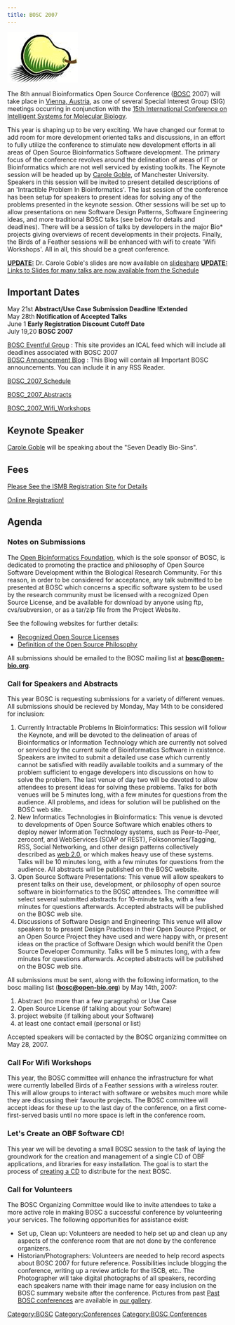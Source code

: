 ```yaml
---
title: BOSC 2007
---
```


![The Bosc Pear](Pear.png "The Bosc Pear")

The 8th annual Bioinformatics Open Source Conference
([BOSC](BOSC "wikilink") 2007) will take place in [Vienna,
Austria](wp:Vienna,_Austria "wikilink"), as one of several Special
Interest Group (SIG) meetings occurring in conjunction with the [15th
International Conference on Intelligent Systems for Molecular
Biology](http://www.iscb.org/ismbeccb2007/).

This year is shaping up to be very exciting. We have changed our format
to add room for more development oriented talks and discussions, in an
effort to fully utilize the conference to stimulate new development
efforts in all areas of Open Source Bioinformatics Software development.
The primary focus of the conference revolves around the delineation of
areas of IT or Bioinformatics which are not well serviced by existing
toolkits. The Keynote session will be headed up by [Carole
Goble](http://www.cs.man.ac.uk/~carole/), of Manchester University.
Speakers in this session will be invited to present detailed
descriptions of an 'Intractible Problem In Bioinformatics'. The last
session of the conference has been setup for speakers to present ideas
for solving any of the problems presented in the keynote session. Other
sessions will be set up to allow presentations on new Software Design
Patterns, Software Engineering ideas, and more traditional BOSC talks
(see below for details and deadlines). There will be a session of talks
by developers in the major Bio\* projects giving overviews of recent
developments in their projects. Finally, the Birds of a Feather sessions
will be enhanced with wifi to create 'Wifi Workshops'. All in all, this
should be a great conference.

<u>**UPDATE:**</u> Dr. Carole Goble's slides are now available on
[slideshare](http://www.slideshare.net/dullhunk/the-seven-deadly-sins-of-bioinformatics)
<u>**UPDATE:**</u> [ Links to Slides for many talks are now available
from the Schedule](BOSC_2007_Schedule "wikilink")

Important Dates
---------------

May 21st **Abstract/Use Case Submission Deadline !Extended**  
May 28th **Notification of Accepted Talks**  
June 1 **Early Registration Discount Cutoff Date**  
July 19,20 **BOSC 2007**

[BOSC Eventful Group](http://eventful.com/groups/G0-001-000014747-0) :
This site provides an ICAL feed which will include all deadlines
associated with BOSC 2007  
[BOSC Announcement Blog](http://www.open-bio.org/boscblog/) : This Blog
will contain all Important BOSC announcements. You can include it in any
RSS Reader.

[BOSC\_2007\_Schedule](BOSC_2007_Schedule "wikilink")

[BOSC\_2007\_Abstracts](BOSC_2007_Abstracts "wikilink")

[BOSC\_2007\_Wifi\_Workshops](BOSC_2007_Wifi_Workshops "wikilink")

Keynote Speaker
---------------

[Carole Goble](http://www.cs.man.ac.uk/~carole/) will be speaking about
the "Seven Deadly Bio-Sins".

Fees
----

[Please See the ISMB Registration Site for
Details](http://www.iscb.org/ismbeccb2007/registration/)

[Online
Registration!](http://www.events.mondial.at/ei/2007/ismbeccb2007/default.html)

Agenda
------

### Notes on Submissions

The [Open Bioinformatics Foundation](OBF "wikilink"), which is the sole
sponsor of BOSC, is dedicated to promoting the practice and philosophy
of Open Source Software Development within the Biological Research
Community. For this reason, in order to be considered for acceptance,
any talk submitted to be presented at BOSC which concerns a specific
software system to be used by the research community must be licensed
with a recognized Open Source License, and be available for download by
anyone using ftp, cvs/subversion, or as a tar/zip file from the Project
Website.

See the following websites for further details:

-   [Recognized Open Source
    Licenses](http://www.opensource.org/licenses/)
-   [Definition of the Open Source
    Philosophy](http://www.opensource.org/docs/definition.php)

All submissions should be emailed to the BOSC mailing list at
**bosc@open-bio.org**.

### Call for Speakers and Abstracts

This year BOSC is requesting submissions for a variety of different
venues. All submissions should be recieved by Monday, May 14th to be
considered for inclusion:

1.  Currently Intractable Problems In Bioinformatics: This session will
    follow the Keynote, and will be devoted to the delineation of areas
    of Bioinformatics or Information Technology which are currently not
    solved or serviced by the current suite of Bioinformatics Software
    in existence. Speakers are invited to submit a detailed use case
    which currently cannot be satisfied with readily available toolkits
    and a summary of the problem sufficient to engage developers into
    discussions on how to solve the problem. The last venue of day two
    will be devoted to allow attendees to present ideas for solving
    these problems. Talks for both venues will be 5 minutes long, with a
    few minutes for questions from the audience. All problems, and ideas
    for solution will be published on the BOSC web site.
2.  New Informatics Technologies in Bioinformatics: This venue is
    devoted to developments of Open Source Software which enables others
    to deploy newer Information Technology systems, such as
    Peer-to-Peer, zeroconf, and WebServices (SOAP or REST),
    Folksonomies/Tagging, RSS, Social Networking, and other design
    patterns collectively described as [web
    2.0](http://www.oreillynet.com/pub/a/oreilly/tim/news/2005/09/30/what-is-web-20.html),
    or which makes heavy use of these systems. Talks will be 10 minutes
    long, with a few minutes for questions from the audience. All
    abstracts will be published on the BOSC website.
3.  Open Source Software Presentations: This venue will allow speakers
    to present talks on their use, development, or philosophy of open
    source software in bioinformatics to the BOSC attendees. The
    committee will select several submitted abstracts for 10-minute
    talks, with a few minutes for questions afterwards. Accepted
    abstracts will be published on the BOSC web site.
4.  Discussions of Software Design and Engineering: This venue will
    allow speakers to to present Design Practices in their Open Source
    Project, or an Open Source Project they have used and were happy
    with, or present ideas on the practice of Software Design which
    would benifit the Open Source Developer Community. Talks will be 5
    minutes long, with a few minutes for questions afterwards. Accepted
    abstracts will be published on the BOSC web site.

All submissions must be sent, along with the following information, to
the bosc mailing list (**bosc@open-bio.org**) by May 14th, 2007:

1.  Abstract (no more than a few paragraphs) or Use Case
2.  Open Source License (if talking about your Software)
3.  project website (if talking about your Software)
4.  at least one contact email (personal or list)

Accepted speakers will be contacted by the BOSC organizing committee on
May 28, 2007.

### Call For Wifi Workshops

This year, the BOSC committee will enhance the infrastructure for what
were currently labelled Birds of a Feather sessions with a wireless
router. This will allow groups to interact with software or websites
much more while they are discussing their favourite projects. The BOSC
committee will accept ideas for these up to the last day of the
conference, on a first come-first-served basis until no more space is
left in the conference room.

### Let's Create an OBF Software CD!

This year we will be devoting a small BOSC session to the task of laying
the groundwork for the creation and management of a single CD of OBF
applications, and libraries for easy installation. The goal is to start
the process of [ creating a CD](BOSC/liveCD "wikilink") to distribute
for the next BOSC.

### Call for Volunteers

The BOSC Organizing Committee would like to invite attendees to take a
more active role in making BOSC a successful conference by volunteering
your services. The following opportunities for assistance exist:

-   Set up, Clean up: Volunteers are needed to help set up and clean up
    any aspects of the conference room that are not done by the
    conference organizers.
-   Historian/Photographers: Volunteers are needed to help record
    aspects about BOSC 2007 for future reference. Possibilities include
    blogging the conference, writing up a review article for the
    ISCB, etc.. The Photographer will take digital photographs of all
    speakers, recording each speakers name with their image name for
    easy inclusion on the BOSC summary website after the conference.
    Pictures from past [Past BOSC
    conferences](Past_BOSC_conferences "wikilink") are available in [our
    gallery](http://gallery.open-bio.org).

<Category:BOSC> <Category:Conferences> [Category:BOSC
Conferences](Category:BOSC_Conferences "wikilink")
